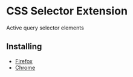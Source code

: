 # CSS Selector Extension

Active query selector elements


## Installing 

* [Firefox](https://developer.mozilla.org/en-US/Add-ons/WebExtensions/Your_first_WebExtension#Installing)
* [Chrome](https://developer.chrome.com/extensions/getstarted#manifest)
